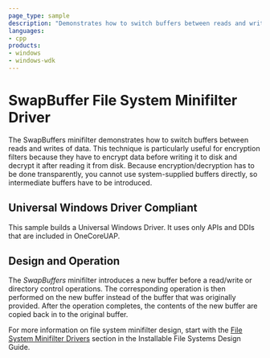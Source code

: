 ```yaml
---
page_type: sample
description: "Demonstrates how to switch buffers between reads and writes of data. This technique is particularly useful for encryption filters."
languages:
- cpp
products:
- windows
- windows-wdk
---
```


# SwapBuffer File System Minifilter Driver

The SwapBuffers minifilter demonstrates how to switch buffers between reads and writes of data. This technique is particularly useful for encryption filters because they have to encrypt data before writing it to disk and decrypt it after reading it from disk. Because encryption/decryption has to be done transparently, you cannot use system-supplied buffers directly, so intermediate buffers have to be introduced.

## Universal Windows Driver Compliant

This sample builds a Universal Windows Driver. It uses only APIs and DDIs that are included in OneCoreUAP.

## Design and Operation

The *SwapBuffers* minifilter introduces a new buffer before a read/write or directory control operations. The corresponding operation is then performed on the new buffer instead of the buffer that was originally provided. After the operation completes, the contents of the new buffer are copied back in to the original buffer.

For more information on file system minifilter design, start with the [File System Minifilter Drivers](https://docs.microsoft.com/windows-hardware/drivers/ifs/file-system-minifilter-drivers) section in the Installable File Systems Design Guide.
